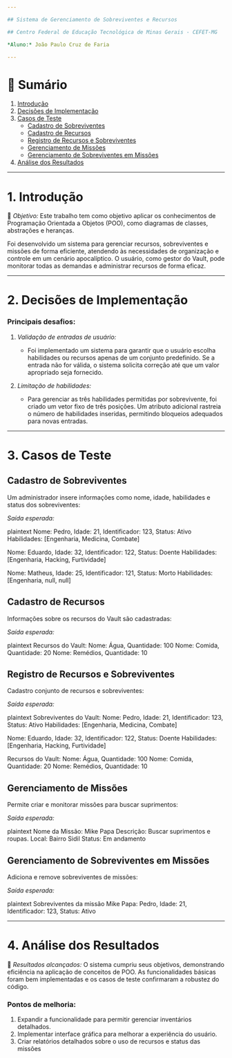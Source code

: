```yaml
---

## Sistema de Gerenciamento de Sobreviventes e Recursos

## Centro Federal de Educação Tecnológica de Minas Gerais - CEFET-MG

*Aluno:* João Paulo Cruz de Faria

---
```


# 🔖 Sumário

1. [Introdução](#1-introdu%C3%A7%C3%A3o)
2. [Decisões de Implementação](#2-decis%C3%B5es-de-implementa%C3%A7%C3%A3o)
3. [Casos de Teste](#3-casos-de-teste)
   - [Cadastro de Sobreviventes](#cadastro-de-sobreviventes)
   - [Cadastro de Recursos](#cadastro-de-recursos)
   - [Registro de Recursos e Sobreviventes](#registro-de-recursos-e-sobreviventes)
   - [Gerenciamento de Missões](#gerenciamento-de-miss%C3%B5es)
   - [Gerenciamento de Sobreviventes em Missões](#gerenciamento-de-sobreviventes-em-miss%C3%B5es)
4. [Análise dos Resultados](#4-an%C3%A1lise-dos-resultados)

---

# 1. Introdução

🔎 *Objetivo:* Este trabalho tem como objetivo aplicar os conhecimentos de Programação Orientada a Objetos (POO), como diagramas de classes, abstrações e heranças.

Foi desenvolvido um sistema para gerenciar recursos, sobreviventes e missões de forma eficiente, atendendo às necessidades de organização e controle em um cenário apocalíptico. O usuário, como gestor do Vault, pode monitorar todas as demandas e administrar recursos de forma eficaz.

---

# 2. Decisões de Implementação

### Principais desafios:

1. *Validação de entradas de usuário:*

   - Foi implementado um sistema para garantir que o usuário escolha habilidades ou recursos apenas de um conjunto predefinido. Se a entrada não for válida, o sistema solicita correção até que um valor apropriado seja fornecido.

2. *Limitação de habilidades:*

   - Para gerenciar as três habilidades permitidas por sobrevivente, foi criado um vetor fixo de três posições. Um atributo adicional rastreia o número de habilidades inseridas, permitindo bloqueios adequados para novas entradas.

---

# 3. Casos de Teste

## Cadastro de Sobreviventes

Um administrador insere informações como nome, idade, habilidades e status dos sobreviventes:

*Saída esperada:*

plaintext
Nome: Pedro, Idade: 21, Identificador: 123, Status: Ativo
Habilidades: [Engenharia, Medicina, Combate]

Nome: Eduardo, Idade: 32, Identificador: 122, Status: Doente
Habilidades: [Engenharia, Hacking, Furtividade]

Nome: Matheus, Idade: 25, Identificador: 121, Status: Morto
Habilidades: [Engenharia, null, null]


## Cadastro de Recursos

Informações sobre os recursos do Vault são cadastradas:

*Saída esperada:*

plaintext
Recursos do Vault:
Nome: Água, Quantidade: 100
Nome: Comida, Quantidade: 20
Nome: Remédios, Quantidade: 10


## Registro de Recursos e Sobreviventes

Cadastro conjunto de recursos e sobreviventes:

*Saída esperada:*

plaintext
Sobreviventes do Vault:
Nome: Pedro, Idade: 21, Identificador: 123, Status: Ativo
Habilidades: [Engenharia, Medicina, Combate]

Nome: Eduardo, Idade: 32, Identificador: 122, Status: Doente
Habilidades: [Engenharia, Hacking, Furtividade]

Recursos do Vault:
Nome: Água, Quantidade: 100
Nome: Comida, Quantidade: 20
Nome: Remédios, Quantidade: 10


## Gerenciamento de Missões

Permite criar e monitorar missões para buscar suprimentos:

*Saída esperada:*

plaintext
Nome da Missão: Mike Papa
Descrição: Buscar suprimentos e roupas.
Local: Bairro Sidil
Status: Em andamento


## Gerenciamento de Sobreviventes em Missões

Adiciona e remove sobreviventes de missões:

*Saída esperada:*

plaintext
Sobreviventes da missão Mike Papa:
Pedro, Idade: 21, Identificador: 123, Status: Ativo


---

# 4. Análise dos Resultados

🔬 *Resultados alcançados:* O sistema cumpriu seus objetivos, demonstrando eficiência na aplicação de conceitos de POO. As funcionalidades básicas foram bem implementadas e os casos de teste confirmaram a robustez do código.

### Pontos de melhoria:

1. Expandir a funcionalidade para permitir gerenciar inventários detalhados.
2. Implementar interface gráfica para melhorar a experiência do usuário.
3. Criar relatórios detalhados sobre o uso de recursos e status das missões
